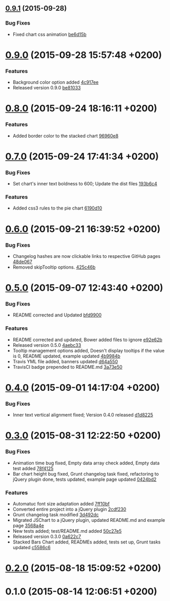 <a name="0.9.1"></a>
## [0.9.1](//compare/0.9.0...v0.9.1) (2015-09-28)


### Bug Fixes

* Fixed chart css animation [be6d15b](https://github.com/the-software-factory/jquery-chart/commit/be6d15b1cab9a53648b620e734215cefab32d793) 



<a name="0.9.0"></a>
# [0.9.0](//compare/0.8.0...0.9.0) (2015-09-28 15:57:48 +0200)


### Features

* Background color option added [4c917ee](https://github.com/the-software-factory/jquery-chart/commit/4c917eef071216557548e21c6ecab0d118dd84ee) 
* Released version 0.9.0 [be81033](https://github.com/the-software-factory/jquery-chart/commit/be81033fb98b048baa9aaa83f9278a812eab658c) 



<a name="0.8.0"></a>
# [0.8.0](//compare/0.7.0...0.8.0) (2015-09-24 18:16:11 +0200)


### Features

* Added border color to the stacked chart [96960e8](https://github.com/the-software-factory/jquery-chart/commit/96960e872c1c2b4379de54111ffa4d2f24ad0e9c) 



<a name="0.7.0"></a>
# [0.7.0](//compare/0.6.0...0.7.0) (2015-09-24 17:41:34 +0200)


### Bug Fixes

* Set chart's inner text boldness to 600; Update the dist files [193b6c4](https://github.com/the-software-factory/jquery-chart/commit/193b6c49072c3b2d99e394a653e4b5c7b671934e) 

### Features

* Added css3 rules to the pie chart [6190d10](https://github.com/the-software-factory/jquery-chart/commit/6190d10e9cb6e187dffb0c609d6999fd49f6b0d9) 



<a name="0.6.0"></a>
# [0.6.0](//compare/0.5.0...0.6.0) (2015-09-21 16:39:52 +0200)


### Bug Fixes

* Changelog hashes are now clickable links to respective GitHub pages [48de067](https://github.com/the-software-factory/jquery-chart/commit/48de06799c1d6b09b8f9b24588f5f27cec67f897) 
* Removed skipTooltip options. [425c46b](https://github.com/the-software-factory/jquery-chart/commit/425c46b745118b2c82eeff7484ab1d1d15be3009) 



<a name="0.5.0"></a>
# [0.5.0](//compare/0.4.0...0.5.0) (2015-09-07 12:43:40 +0200)


### Bug Fixes

* README corrected and Updated [bfd9900](https://github.com/the-software-factory/jquery-chart/commit/bfd9900319d6f35b6bb917dfa99296115d6e6865) 

### Features

* README corrected and updated, Bower added files to ignore [e92e62b](https://github.com/the-software-factory/jquery-chart/commit/e92e62b08165caceb0d4ff42296de2d300369f6e) 
* Released version 0.5.0 [4aebc33](https://github.com/the-software-factory/jquery-chart/commit/4aebc3304e350cd60b9926987aeb38d997a99e7b) 
* Tooltip management options added, Doesn't display tooltips if the value is 0, README updated, example updated [4b9984b](https://github.com/the-software-factory/jquery-chart/commit/4b9984b1ca7aabf5ad59f0bb08829ac430262867) 
* Travis YML file added, banners updated [d64a550](https://github.com/the-software-factory/jquery-chart/commit/d64a550d8b2b76f9d19165dfad949fdbe0f6ca7a) 
* TravisCI badge prepended to README.md [3a73e50](https://github.com/the-software-factory/jquery-chart/commit/3a73e50c2b6e3d84e44b32d04d9288da34a5d27e) 



<a name="0.4.0"></a>
# [0.4.0](//compare/0.3.0...0.4.0) (2015-09-01 14:17:04 +0200)


### Bug Fixes

* Inner text vertical alignment fixed; Version 0.4.0 released [d1d8225](https://github.com/the-software-factory/jquery-chart/commit/d1d82255874a96d3815dc23ee0230eb0a219095c) 



<a name="0.3.0"></a>
# [0.3.0](//compare/0.2.0...0.3.0) (2015-08-31 12:22:50 +0200)


### Bug Fixes

* Animation time bug fixed, Empty data array check added, Empty data test added [78f4125](https://github.com/the-software-factory/jquery-chart/commit/78f412544d0a0580cf8ddf6f9eaa43d2e3cbde99) 
* Bar chart height bug fixed, Grunt changelog task fixed, refactoring to jQuery plugin done, tests updated, example page updated [0424bd2](https://github.com/the-software-factory/jquery-chart/commit/0424bd242342a1e4937ac70d12b3a4ba139a8076) 

### Features

* Automatuc font size adaptation added [7ff10bf](https://github.com/the-software-factory/jquery-chart/commit/7ff10bf631990295547809fe92fc93a966be1365) 
* Converted entire project into a jQuery plugin [2cdf230](https://github.com/the-software-factory/jquery-chart/commit/2cdf230fa0dbdb4ef681c17600a7fd9be5c4a316) 
* Grunt changelog task modified [3d492dc](https://github.com/the-software-factory/jquery-chart/commit/3d492dcf71627a2765c515e75c338c42e0356be0) 
* Migrated JSChart to a jQuery plugin, updated README.md and example page [3568a4e](https://github.com/the-software-factory/jquery-chart/commit/3568a4e9de397176af15430f2dd0e3628b2db0a6) 
* New tests added; test/README.md added [50c27e5](https://github.com/the-software-factory/jquery-chart/commit/50c27e5da5ba9a32ea3de5f4e84388431f2c185d) 
* Released version 0.3.0 [0a622c7](https://github.com/the-software-factory/jquery-chart/commit/0a622c7659a9ae252022d222f0d418d5150c1815) 
* Stacked Bars Chart added, READMEs added, tests set up, Grunt tasks updated [c5586c6](https://github.com/the-software-factory/jquery-chart/commit/c5586c6f7d69b4c99ef2cb428e6b31105383ad25) 



<a name="0.2.0"></a>
# [0.2.0](//compare/0.1.0...0.2.0) (2015-08-18 15:09:52 +0200)




<a name="0.1.0"></a>
# 0.1.0 (2015-08-14 12:06:51 +0200)




